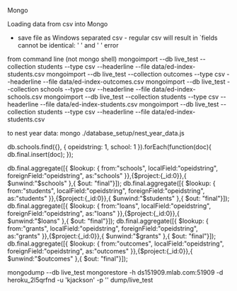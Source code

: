 Mongo

Loading data from csv into Mongo

- save file as Windows separated csv - regular csv will result in `fields cannot be identical: ' ' and ' ' error

from command line (not mongo shell)
mongoimport --db live_test --collection students --type csv --headerline --file data/ed-index-students.csv
mongoimport --db live_test --collection outcomes --type csv --headerline --file data/ed-index-outcomes.csv
mongoimport --db live_test --collection schools --type csv --headerline --file data/ed-index-schools.csv
mongoimport --db live_test --collection students --type csv --headerline --file data/ed-index-students.csv
mongoimport --db live_test --collection students --type csv --headerline --file data/ed-index-students.csv

to nest year data:
mongo ./database_setup/nest_year_data.js 


db.schools.find({}, { opeidstring: 1, school: 1 }).forEach(function(doc){ db.final.insert(doc); });

db.final.aggregate([{ $lookup: { from:"schools", localField:"opeidstring", foreignField:"opeidstring", as:"schools" }},{$project:{_id:0}},{ $unwind:"$schools" },{ $out: "final"}]);
db.final.aggregate([{ $lookup: { from:"students", localField:"opeidstring", foreignField:"opeidstring", as:"students" }},{$project:{_id:0}},{ $unwind:"$students" },{ $out: "final"}]);
db.final.aggregate([{ $lookup: { from:"loans", localField:"opeidstring", foreignField:"opeidstring", as:"loans" }},{$project:{_id:0}},{ $unwind:"$loans" },{ $out: "final"}]);
db.final.aggregate([{ $lookup: { from:"grants", localField:"opeidstring", foreignField:"opeidstring", as:"grants" }},{$project:{_id:0}},{ $unwind:"$grants" },{ $out: "final"}]);
db.final.aggregate([{ $lookup: { from:"outcomes", localField:"opeidstring", foreignField:"opeidstring", as:"outcomes" }},{$project:{_id:0}},{ $unwind:"$outcomes" },{ $out: "final"}]);

 mongodump --db live_test
 mongorestore -h ds151909.mlab.com:51909 -d heroku_2l5qrfnd -u 'kjackson' -p '<password>' dump/live_test
